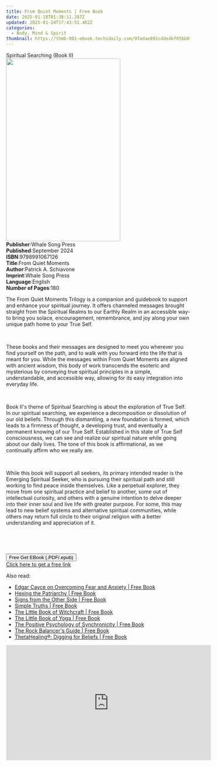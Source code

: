 ```yaml
---
title: From Quiet Moments | Free Book
date: 2025-01-18T01:38:11.287Z
updated: 2025-01-24T17:43:51.462Z
categories:
  - Body, Mind & Spirit
thumbnail: https://thmb-001-ebook.techidaily.com/97adae891cdde4bf05bb0fde96d19dde7f82e60eb418a49a32d40142d2feb47d.jpg
---
```

<main id="book-container">
  <div class="flex flex-col">
    <div class="book-brief flex-1 py-6 px-4 sm:p-6 md:py-10 md:px-8">
      <!-- brief-->
      <div class="book-brief-main">Spiritual Searching (Book II)</div>
    </div>
    <div
      class="book-meta-info flex-1 grid gap-4 col-start-1 col-end-3 row-start-1 sm:mb-6 sm:grid-cols-4 lg:gap-6 lg:col-start-2 lg:row-end-6 lg:row-span-6 lg:mb-0"
    >
      <div
        class="book-meta-info-left place-content-center mt-4 p-4 text-sm leading-6 col-start-2 col-span-2 dark:text-slate-400"
      >
        <img
          class="w-full h-500 object-cover rounded-lg sm:h-255 sm:col-span-2 lg:col-span-full"
          src="https://img-001-ebook.techidaily.com/934a362ea003c8a26bbfc52f3a3a66e91aa96528b1de8c1425984809936c9c0c.jpg"
          alt=""
          width="312"
          height="500"
        />
      </div>
      <div
        class="book-meta-info-right mt-2 col-start-1 row-start-2 col-span-3 self-center"
      >
        <!-- meta data  -->
        <div class="flex flex-col px-4 md:px-8">
          <div class="flex-1">
            <strong>Publisher</strong>:<span class="px-2"
              >Whale Song Press</span
            >
          </div>
          <div class="flex-1">
            <strong>Published</strong>:<span class="px-2">September 2024</span>
          </div>
          <div class="flex-1">
            <strong>ISBN</strong>:<span class="px-2">9798991067126</span>
          </div>
          <div class="flex-1">
            <strong>Title</strong>:<span class="px-2">From Quiet Moments</span>
          </div>
          <div class="flex-1">
            <strong>Author</strong>:<span class="px-2"
              >Patrick A. Schiavone</span
            >
          </div>
          <div class="flex-1">
            <strong>Imprint</strong>:<span class="px-2">Whale Song Press</span>
          </div>
          <div class="flex-1">
            <strong>Language</strong>:<span class="px-2">English</span>
          </div>
          <div class="flex-1">
            <strong>Number of Pages</strong>:<span class="px-2">180</span>
          </div>
        </div>
      </div>
    </div>
    <div class="book-description flex-1 py-6 px-4 sm:p-6 md:py-10 md:px-8">
      <div class="book-description-main">
        <div accordion-content="" id="description">
          <p>
            The From Quiet Moments Trilogy is a companion and guidebook to
            support and enhance your spiritual journey. It offers channeled
            messages brought straight from the Spiritual Realms to our Earthly
            Realm in an accessible way-to bring you solace, encouragement,
            remembrance, and joy along your own unique path home to your True
            Self.
          </p>
          <p><br /></p>
          <p>
            These books and their messages are designed to meet you wherever you
            find yourself on the path, and to walk with you forward into the
            life that is meant for you. While the messages within From Quiet
            Moments are aligned with ancient wisdom, this body of work
            transcends the esoteric and mysterious by conveying true spiritual
            principles in a simple, understandable, and accessible way, allowing
            for its easy integration into everyday life.
          </p>
          <p><br /></p>
          <p>
            <span style="background-color: rgb(255, 255, 255)"
              >Book II's theme of Spiritual Searching is about the exploration
              of True Self. In our spiritual searching, we experience a
              decomposition or dissolution of our old beliefs. Through this
              dismantling, a new foundation is formed, which leads to a firmness
              of thought, a developing trust, and eventually a permanent </span
            >knowing
            <span style="background-color: rgb(255, 255, 255)"
              >of our True Self. Established in this state of True Self
              consciousness, we can see and realize our spiritual nature while
              going about our daily lives. The tone of this book is </span
            >affirmational,
            <span style="background-color: rgb(255, 255, 255)"
              >as we continually affirm who we really are.
            </span>
          </p>
          <p><br /></p>
          <p>
            <span style="background-color: rgb(255, 255, 255)"
              >While this book will support all seekers, its primary intended
              reader is the </span
            >Emerging Spiritual Seeker,
            <span style="background-color: rgb(255, 255, 255)"
              >who is pursuing their spiritual path and still working to find
              peace inside themselves. Like a perpetual explorer, they move from
              one spiritual practice and belief to another, some out of
              intellectual curiosity, and others with a genuine intention to
              delve deeper into their inner soul and live life with greater
              purpose. For some, this may lead to new belief systems and
              alternative spiritual communities, while others may return full
              circle to their original religion with a better understanding and
              appreciation of it.
            </span>
          </p>
          <p><br /></p>
          <p><br /></p>
        </div>
        <div class="accordion-fader"></div>
      </div>
    </div>
    <div class="book-excerpts flex-1 py-6 px-4 sm:p-6 md:py-10 md:px-8"></div>
    <div
      class="book-about-author flex-1 py-6 px-4 sm:p-6 md:py-10 md:px-8"
    ></div>
    <div class="book-free-get flex-1 py-6 px-4 sm:p-6 md:py-10 md:px-8">
      <button
        id="btn-free-get"
        class="bg-blue-500 hover:bg-blue-700 text-white font-bold py-2 px-4 rounded"
      >
        Free Get EBook (.PDF/.epub)
      </button>
      <div id="countdown-display" class="px-2 text-lg mt-2"></div>
      <a
        id="free-link"
        class="hidden bg-blue-500 hover:bg-blue-700 text-white font-bold py-2 px-4 rounded"
        href="https://www.ebooks.com/en-us/book/211447353/from-quiet-moments/patrick-a-schiavone/"
        target="_blank"
        >Click here to get a free link</a
      >
    </div>
    <script>
      let countdownTime = 0;
      let countdownInterval = null;
      document
        .getElementById('btn-free-get')
        .addEventListener('click', startCountdown);
      function startCountdown() {
        countdownTime = new Date().getTime() + 60000 * 3;
        countdownInterval = setInterval(updateCountdown, 1000);
        document.getElementById('btn-free-get').disabled = true;
        document
          .getElementById('btn-free-get')
          .classList.add('bg-gray-500', 'cursor-not-allowed');
      }
      function updateCountdown() {
        let currentTime = new Date().getTime();
        let timeLeft = countdownTime - currentTime;
        let secondsLeft = Math.floor(timeLeft / 1000);
        document.getElementById('countdown-display').innerHTML =
          `Remaining time: ${secondsLeft} seconds.`;
        if (secondsLeft <= 0) {
          clearInterval(countdownInterval);
          document.getElementById('btn-free-get').classList.add('hidden');
          document.getElementById('free-link').classList.remove('hidden');
          document.getElementById('countdown-display').innerHTML = '';
        }
      }
    </script>
  </div>
</main>

<ins class="adsbygoogle"
      style="display:block"
      data-ad-client="ca-pub-7571918770474297"
      data-ad-slot="8358498916"
      data-ad-format="auto"
      data-full-width-responsive="true"></ins>
    

<span class="atpl-alsoreadstyle">Also read:</span>
<div><ul>
<li><a href="https://novels-ebooks.techidaily.com/209598558-9780876049259-edgar-cayce-on-overcoming-fear-and-anxiety/"><u>Edgar Cayce on Overcoming Fear and Anxiety | Free Book</u></a></li>
<li><a href="https://novels-ebooks.techidaily.com/209598114-9781580058735-hexing-the-patriarchy/"><u>Hexing the Patriarchy | Free Book</u></a></li>
<li><a href="https://novels-ebooks.techidaily.com/209597408-9781608685530-signs-from-the-other-side/"><u>Signs from the Other Side | Free Book</u></a></li>
<li><a href="https://novels-ebooks.techidaily.com/209597409-9781608686186-simple-truths/"><u>Simple Truths | Free Book</u></a></li>
<li><a href="https://novels-ebooks.techidaily.com/209598182-9781856754187-the-little-book-of-witchcraft/"><u>The Little Book of Witchcraft | Free Book</u></a></li>
<li><a href="https://novels-ebooks.techidaily.com/209598207-9781856754170-the-little-book-of-yoga/"><u>The Little Book of Yoga | Free Book</u></a></li>
<li><a href="https://novels-ebooks.techidaily.com/209597936-9781786783059-the-positive-psychology-of-synchronicity/"><u>The Positive Psychology of Synchronicity | Free Book</u></a></li>
<li><a href="https://novels-ebooks.techidaily.com/209597996-9781786783042-the-rock-balancers-guide/"><u>The Rock Balancer's Guide | Free Book</u></a></li>
<li><a href="https://novels-ebooks.techidaily.com/209597961-9781788173490-thetahealing-digging-for-beliefs/"><u>ThetaHealing®: Digging for Beliefs | Free Book</u></a></li>
</ul></div>

<!-- affiliate ads begin -->
<iframe width="560" height="315" src="https://www.youtube.com/embed/DEqoiNArwjQ?si=oaL_lgnI-RxY5Qy_" title="YouTube video player" frameborder="0" allow="accelerometer; autoplay; clipboard-write; encrypted-media; gyroscope; picture-in-picture; web-share" referrerpolicy="strict-origin-when-cross-origin" allowfullscreen></iframe>
<!-- affiliate ads end -->

